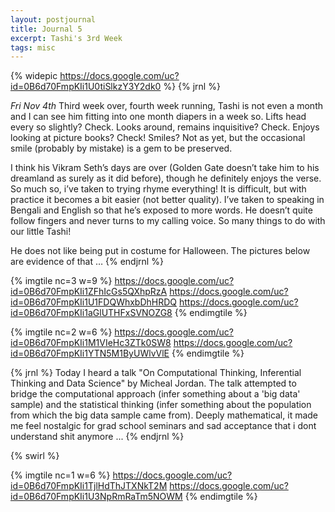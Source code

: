 ```yaml
---
layout: postjournal
title: Journal 5
excerpt: Tashi's 3rd Week
tags: misc
---
```


{% widepic https://docs.google.com/uc?id=0B6d70FmpKIi1U0tiSlkzY3Y2dk0 %}
{% jrnl %}

*Fri Nov 4th* Third week over, fourth week running, Tashi is not even a month and
I can see him fitting into one month diapers in a week so. Lifts head every so
slightly? Check.  Looks around, remains inquisitive? Check. Enjoys looking at
picture books? Check! Smiles? Not as yet, but the occasional smile (probably by
mistake) is a gem to be preserved.


I think his Vikram Seth’s days are over (Golden Gate doesn’t take him to his
dreamland as surely as it did before), though he definitely enjoys the verse. So
much so, i’ve taken to trying rhyme everything! It is difficult, but with
practice it becomes a bit easier (not better quality).  I’ve taken to speaking
in Bengali and English so that he’s exposed to more words. He doesn’t quite
follow fingers and never turns to my calling voice. So many things to do with
our little Tashi!


He does not like being put in costume for Halloween. The pictures below are
evidence of that …
{% endjrnl %}

{% imgtile nc=3 w=9 %}
https://docs.google.com/uc?id=0B6d70FmpKIi1ZFhIcGs5QXhpRzA
https://docs.google.com/uc?id=0B6d70FmpKIi1U1FDQWhxbDhHRDQ
https://docs.google.com/uc?id=0B6d70FmpKIi1aGlUTHFxSVNOZG8
{% endimgtile %}

{% imgtile nc=2 w=6 %}
https://docs.google.com/uc?id=0B6d70FmpKIi1M1VIeHc3ZTk0SW8
https://docs.google.com/uc?id=0B6d70FmpKIi1YTN5M1ByUWlvVlE
{% endimgtile %}

{% jrnl %}
Today I heard a talk "On Computational Thinking, Inferential Thinking and Data
Science" by Micheal Jordan. The talk attempted to bridge the computational
approach (infer something about a 'big data' sample) and the statistical
thinking (infer something about the population from which the big data sample
came from). Deeply mathematical, it made me feel nostalgic for grad school
seminars and sad acceptance that i dont understand shit anymore ...
{% endjrnl %}

{% swirl %}

{% imgtile nc=1 w=6 %}
https://docs.google.com/uc?id=0B6d70FmpKIi1TjlHdThJTXNkT2M
https://docs.google.com/uc?id=0B6d70FmpKIi1U3NpRmRaTm5NOWM
{% endimgtile %}


